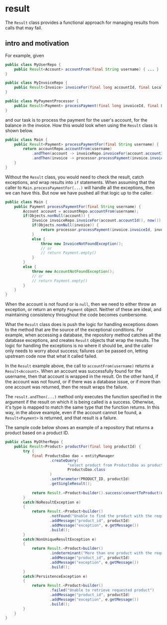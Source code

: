 # result<t>

The `Result` class provides a functional approach for managing results from calls that may fail.

## intro and motivation

For example, given
```java
public class MyUserRepo {
	public Result<Account> accountFrom(final String username) { ... }
}

public class MyInvoiceRepo {
	public Result<Invoice> invoiceFor(final long accountId, final LocalDate billingPeriodStart) { ... }
}

public class MyPaymentProcessor {
	public Result<Payment> processPayment(final long invoiceId, final BigDecimal amount) { ... }
}
```
and our task is to process the payment for the user's account, for the balance in the invoice. How this
would look when using the `Result` class is shown below. 

```java
public class Main {
	public Result<Payment> processPaymentFor(final String username) {
        return accountRepo.accountFrom(username)
            .andThen(account -> invoiceRepo.invoiceFor(account.accountId(), now()))
            .andThen(invoice -> processor.processPayment(invoice.invoiceId(), invoice.balance()));
	}
}
```

Without the `Result` class, you would need to check the result, catch exceptions, and wrap results
into `if` statements. When assuming that the caller to `Main.processPaymentFor(...)` will handle
all the exceptions, then we can have this. But now we have pushed all that logic up to the caller.

```java
public class Main {
	public Payment processPaymentFor(final String username) {
		Account account = accountRepo.accountFrom(username);
		if(Objects.nonNull(account)) {
			Invoice invoiceRepo.invoiceFor(account.accountId(), now());
			if(Objects.nonNull(invoice)) {
				return processor.processPayment(invoice.invoiceId, invoice.balance());
			}
			else {
				throw new InvoiceNotFoundException();
				// or 
				// return Payment.empty()
			}
		}
		else {
			throw new AccountNotFoundException();
			// or
			// return Payment.empty()
		}
	}
}
```
When the account is not found or is `null`, then we need to either throw an exception, or return an empty
`Payment` object. Neither of these are ideal, and maintaining consistency throughout the code becomes
cumbersome.

What the `Result` class does is push the logic for handling exceptions down to the method that are the 
source of the exceptional conditions. For example, when accessing a database, the repository method
catches all the database exceptions, and creates `Result` objects that wrap the results. The logic
for handling the exceptions is no where it should be, and the caller only needs to worry about success;
failures can be passed on, letting upstream code now that what it called failed.

In the `Result` example above, the call to `accountFrom(username)` returns a `Result<Account>`. When
an account was successfully found for the username, then that account is wrapped in the result. On
the other hand, if the account was not found, or if there was a database issue, or if more than one
account was returned, then the result wraps the failure.

The `result.andThen(...)` method only executes the function specified in the argument if the result
on which it is being called is a success. Otherwise, it's type is mapped to match the same type that
the function returns. In this way, in the above example, even if the account cannot be found, a 
`Result<Payment>` is returned, and that result is a failure.

The sample code below shows an example of a repository that returns a product based on a product ID.
```java
public class MyOtherRepo {
	public Result<Product> productFor(final long productId) {
		try {
			final ProductsDao dao = entityManager
					.createQuery(
							"select product from ProductsDao as product where product.id = :" + PRODUCT_ID,
							ProductsDao.class
					)
					.setParameter(PRODUCT_ID, productId)
					.getSingleResult();
			
			return Result.<Product>builder().success(convertToProduct(dao)).build();
		}
		catch(NoResultException e)
		{
			return Result.<Product>builder()
					.notFound("Unable to find the product with the requested ID")
					.addMessage("product_id", productId)
					.addMessage("exception", e.getMessage())
					.build();
		}
		catch(NonUniqueResultException e)
		{
			return Result.<Product>builder()
					.indeterminant("More than one product with the requested ID exists (should never happen)")
					.addMessage("product_id", productId)
					.addMessage("exception", e.getMessage())
					.build();
		}
		catch(PersistenceException e)
		{
			return Result.<Product>builder()
					.failed("Unable to retrieve requested product")
					.addMessage("product_id", productId)
					.addMessage("exception", e.getMessage())
					.build();
		}
	}
}
```
